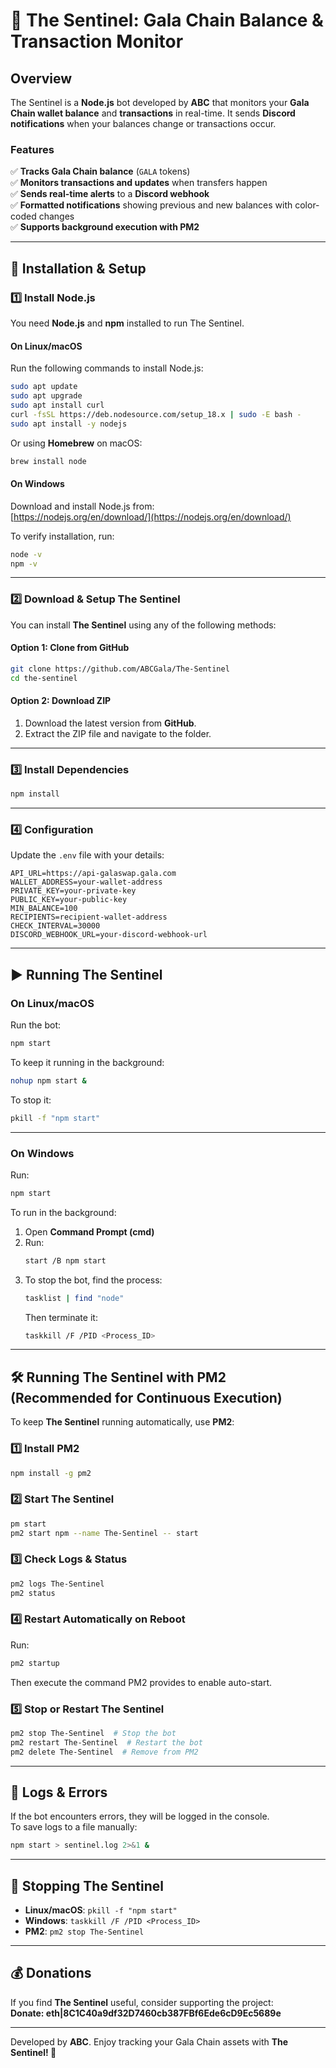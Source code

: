 # 📌 The Sentinel: Gala Chain Balance & Transaction Monitor  

## Overview  
The Sentinel is a **Node.js** bot developed by **ABC** that monitors your **Gala Chain wallet balance** and **transactions** in real-time. It sends **Discord notifications** when your balances change or transactions occur.  

### Features  
✅ **Tracks Gala Chain balance** (`GALA` tokens)  
✅ **Monitors transactions and updates** when transfers happen  
✅ **Sends real-time alerts** to a **Discord webhook**  
✅ **Formatted notifications** showing previous and new balances with color-coded changes  
✅ **Supports background execution with PM2**  

---

## 🚀 Installation & Setup  

### 1️⃣ Install Node.js  
You need **Node.js** and **npm** installed to run The Sentinel.  

#### On Linux/macOS  
Run the following commands to install Node.js:  
```bash
sudo apt update
sudo apt upgrade
sudo apt install curl
curl -fsSL https://deb.nodesource.com/setup_18.x | sudo -E bash -
sudo apt install -y nodejs
```
Or using **Homebrew** on macOS:  
```bash
brew install node
```

#### On Windows  
Download and install Node.js from:  
[https://nodejs.org/en/download/](https://nodejs.org/en/download/)  

To verify installation, run:  
```bash
node -v
npm -v
```

---

### 2️⃣ Download & Setup The Sentinel  
You can install **The Sentinel** using any of the following methods:  

#### Option 1: Clone from GitHub  
```bash
git clone https://github.com/ABCGala/The-Sentinel
cd the-sentinel
```

#### Option 2: Download ZIP  
1. Download the latest version from **GitHub**.  
2. Extract the ZIP file and navigate to the folder.  

---

### 3️⃣ Install Dependencies  
```bash
npm install
```

---

### 4️⃣ Configuration 
Update the `.env` file with your details:

```env
API_URL=https://api-galaswap.gala.com
WALLET_ADDRESS=your-wallet-address
PRIVATE_KEY=your-private-key
PUBLIC_KEY=your-public-key
MIN_BALANCE=100
RECIPIENTS=recipient-wallet-address
CHECK_INTERVAL=30000
DISCORD_WEBHOOK_URL=your-discord-webhook-url
```
---

## ▶️ Running The Sentinel  

### On Linux/macOS  
Run the bot:  
```bash
npm start
```
To keep it running in the background:  
```bash
nohup npm start &  
```
To stop it:  
```bash
pkill -f "npm start"
```

---

### On Windows  
Run:  
```bash
npm start
```
To run in the background:  
1. Open **Command Prompt (cmd)**  
2. Run:  
   ```bash
   start /B npm start
   ```
3. To stop the bot, find the process:  
   ```bash
   tasklist | find "node"
   ```
   Then terminate it:  
   ```bash
   taskkill /F /PID <Process_ID>
   ```

---

## 🛠 Running The Sentinel with PM2 (Recommended for Continuous Execution)  

To keep **The Sentinel** running automatically, use **PM2**:  

### 1️⃣ Install PM2  
```bash
npm install -g pm2
```

### 2️⃣ Start The Sentinel  
```bash
pm start
pm2 start npm --name The-Sentinel -- start
```

### 3️⃣ Check Logs & Status  
```bash
pm2 logs The-Sentinel
pm2 status
```

### 4️⃣ Restart Automatically on Reboot  
Run:  
```bash
pm2 startup
```
Then execute the command PM2 provides to enable auto-start.  

### 5️⃣ Stop or Restart The Sentinel  
```bash
pm2 stop The-Sentinel  # Stop the bot
pm2 restart The-Sentinel  # Restart the bot
pm2 delete The-Sentinel  # Remove from PM2
```

---

## 📜 Logs & Errors  
If the bot encounters errors, they will be logged in the console.  
To save logs to a file manually:  
```bash
npm start > sentinel.log 2>&1 &
```

---

## 🛑 Stopping The Sentinel  
- **Linux/macOS**: `pkill -f "npm start"`  
- **Windows**: `taskkill /F /PID <Process_ID>`  
- **PM2**: `pm2 stop The-Sentinel`  

---

## 💰 Donations  
If you find **The Sentinel** useful, consider supporting the project:  
**Donate: eth|8C1C40a9df32D7460cb387FBf6Ede6cD9Ec5689e**  

---

Developed by **ABC**. Enjoy tracking your Gala Chain assets with **The Sentinel! 🚀**  
